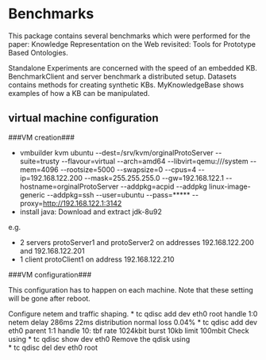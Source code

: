 Benchmarks
==========


This package contains several benchmarks which were performed for the paper: Knowledge Representation on the Web revisited: Tools for Prototype Based Ontologies.

Standalone Experiments are concerned with the speed of an embedded KB.
BenchmarkClient and server benchmark a distributed setup.
Datasets contains methods for creating synthetic KBs.
MyKnowledgeBase shows examples of how a KB can be manipulated.

virtual machine configuration
------------------------

###VM creation###

* vmbuilder kvm ubuntu --dest=/srv/kvm/orginalProtoServer --suite=trusty --flavour=virtual --arch=amd64 --libvirt=qemu:///system --mem=4096 --rootsize=5000 --swapsize=0 --cpus=4 --ip=192.168.122.200 --mask=255.255.255.0 --gw=192.168.122.1 --hostname=orginalProtoServer --addpkg=acpid --addpkg linux-image-generic --addpkg=ssh --user=ubuntu --pass=***** --proxy=http://192.168.122.1:3142
* install java: Download and extract jdk-8u92

e.g.
* 2 servers protoServer1 and protoServer2 on addresses 192.168.122.200 and 192.168.122.201
* 1 client protoClient1 on address 192.168.122.210


###VM configuration###

This configuration has to happen on each machine. Note that these setting  will be gone after reboot.

Configure netem and traffic shaping. 
    * tc qdisc add dev eth0 root handle 1:0 netem delay 286ms 22ms distribution normal loss 0.04% 
    * tc qdisc add dev eth0 parent 1:1 handle 10: tbf rate 1024kbit burst 10kb limit 100mbit 
Check using
    * tc qdisc show dev eth0
Remove the qdisk using    
    * tc qdisc del dev eth0 root